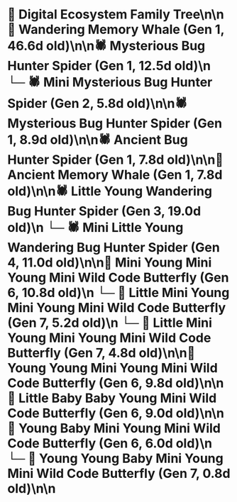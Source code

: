 # 🌳 Digital Ecosystem Family Tree\n\n🐋 Wandering Memory Whale (Gen 1, 46.6d old)\n\n🕷️ Mysterious Bug Hunter Spider (Gen 1, 12.5d old)\n  └─ 🕷️ Mini Mysterious Bug Hunter Spider (Gen 2, 5.8d old)\n\n🕷️ Mysterious Bug Hunter Spider (Gen 1, 8.9d old)\n\n🕷️ Ancient Bug Hunter Spider (Gen 1, 7.8d old)\n\n🐋 Ancient Memory Whale (Gen 1, 7.8d old)\n\n🕷️ Little Young Wandering Bug Hunter Spider (Gen 3, 19.0d old)\n  └─ 🕷️ Mini Little Young Wandering Bug Hunter Spider (Gen 4, 11.0d old)\n\n🦋 Mini Young Mini Young Mini Wild Code Butterfly (Gen 6, 10.8d old)\n  └─ 🦋 Little Mini Young Mini Young Mini Wild Code Butterfly (Gen 7, 5.2d old)\n  └─ 🦋 Little Mini Young Mini Young Mini Wild Code Butterfly (Gen 7, 4.8d old)\n\n🦋 Young Young Mini Young Mini Wild Code Butterfly (Gen 6, 9.8d old)\n\n🦋 Little Baby Baby Young Mini Wild Code Butterfly (Gen 6, 9.0d old)\n\n🦋 Young Baby Mini Young Mini Wild Code Butterfly (Gen 6, 6.0d old)\n  └─ 🦋 Young Young Baby Mini Young Mini Wild Code Butterfly (Gen 7, 0.8d old)\n\n